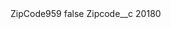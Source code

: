 <?xml version="1.0" encoding="UTF-8"?>
<CustomMetadata xmlns="http://soap.sforce.com/2006/04/metadata" xmlns:xsi="http://www.w3.org/2001/XMLSchema-instance" xmlns:xsd="http://www.w3.org/2001/XMLSchema">
    <label>ZipCode959</label>
    <protected>false</protected>
    <values>
        <field>Zipcode__c</field>
        <value xsi:type="xsd:string">20180</value>
    </values>
</CustomMetadata>
